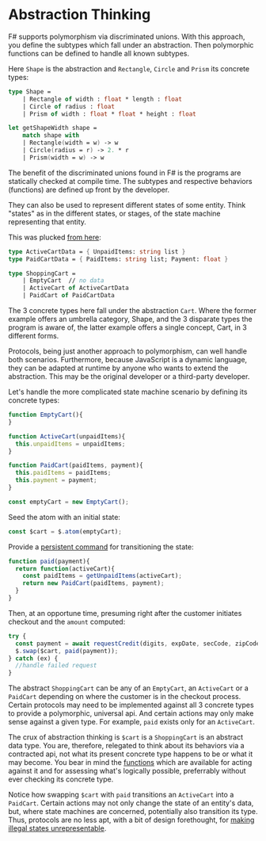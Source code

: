 # Abstraction Thinking

F# supports polymorphism via discriminated unions.  With this approach, you define the subtypes which fall under an abstraction.  Then polymorphic functions can be defined to handle all known subtypes.

Here `Shape` is the abstraction and  `Rectangle`, `Circle` and `Prism` its concrete types:

```fs
type Shape =
    | Rectangle of width : float * length : float
    | Circle of radius : float
    | Prism of width : float * float * height : float

let getShapeWidth shape =
    match shape with
    | Rectangle(width = w) -> w
    | Circle(radius = r) -> 2. * r
    | Prism(width = w) -> w
```

The benefit of the discriminated unions found in F# is the programs are statically checked at compile time.  The subtypes and respective behaviors (functions) are defined up front by the developer.

They can also be used to represent different states of some entity.  Think "states" as in the different states, or stages, of the state machine representing that entity.

This was plucked [from here](https://fsharpforfunandprofit.com/posts/designing-with-types-representing-states/):
```fs
type ActiveCartData = { UnpaidItems: string list }
type PaidCartData = { PaidItems: string list; Payment: float }

type ShoppingCart =
    | EmptyCart  // no data
    | ActiveCart of ActiveCartData
    | PaidCart of PaidCartData
```

The 3 concrete types here fall under the abstraction `Cart`.  Where the former example offers an umbrella category, Shape, and the 3 disparate types the program is aware of, the latter example offers a single concept, Cart, in 3 different forms.

Protocols, being just another approach to polymorphism, can well handle both scenarios.  Furthermore, because JavaScript is a dynamic language, they can be adapted at runtime by anyone who wants to extend the abstraction.  This may be the original developer or a third-party developer.

Let's handle the more complicated state machine scenario by defining its concrete types:

```js
function EmptyCart(){
}

function ActiveCart(unpaidItems){
  this.unpaidItems = unpaidItems;
}

function PaidCart(paidItems, payment){
  this.paidItems = paidItems;
  this.payment = payment;
}

const emptyCart = new EmptyCart();
```

Seed the atom with an initial state:
```js
const $cart = $.atom(emptyCart);
```

Provide a [persistent command](./command-query-protocols.md) for transitioning the state:

```js
function paid(payment){
  return function(activeCart){
    const paidItems = getUnpaidItems(activeCart);
    return new PaidCart(paidItems, payment);
  }
}
```

Then, at an opportune time, presuming right after the customer initiates checkout and the `amount` computed:

```js
try {
  const payment = await requestCredit(digits, expDate, secCode, zipCode, amount);
  $.swap($cart, paid(payment));
} catch (ex) {
  //handle failed request
}
```

The abstract `ShoppingCart` can be any of an `EmptyCart`, an `ActiveCart` or a `PaidCart` depending on where the customer is in the checkout process.  Certain protocols may need to be implemented against all 3 concrete types to provide a polymorphic, universal api.  And certain actions may only make sense against a given type.  For example, `paid` exists only for an `ActiveCart`.

The crux of abstraction thinking is `$cart` is a `ShoppingCart` is an abstract data type.  You are, therefore, relegated to think about its behaviors via a contracted api, not what its present concrete type happens to be or what it may become.  You bear in mind the [functions](./functions-first.md) which are available for acting against it and for assessing what's logically possible, preferrably without ever checking its concrete type.

Notice how swapping `$cart` with `paid` transitions an `ActiveCart` into a `PaidCart`.  Certain actions may not only change the state of an entity's data, but, where state machines are concerned, potentially also transition its type.  Thus, protocols are no less apt, with a bit of design forethought, for [making illegal states unrepresentable](https://enterprisecraftsmanship.com/posts/c-and-f-approaches-to-illegal-state/).
